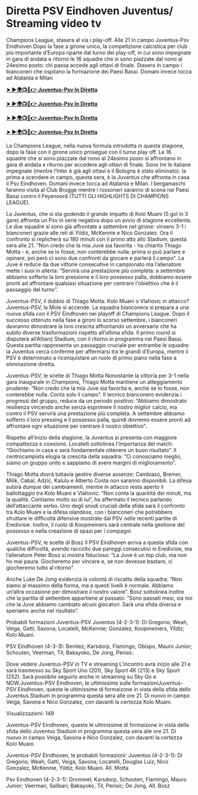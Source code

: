 # Diretta PSV Eindhoven Juventus/ Streaming video tv

Champions League, stasera al via i play-off. Alle 21 in campo Juventus-Psv Eindhoven Dopo la fase a girone unico, la competizione calcistica per club più importante d’Europa riparte dal turno dei play-off, in cui sono impegnate in gara di andata e ritorno le 16 squadre che si sono piazzate dal nono al 24esimo posto: chi passa accede agli ottavi di finale. Stasera in campo i bianconeri che ospitano la formazione dei Paesi Bassi. Domani invece tocca ad Atalanta e Milan

**[➤ ►🌍📺📱👉 Juventus-Psv In Diretta](https://tinyurl.com/4dwhr6d4)**

**[➤ ►🌍📺📱👉 Juventus-Psv In Diretta](https://tinyurl.com/4dwhr6d4)**

**[➤ ►🌍📺📱👉 Juventus-Psv In Diretta](https://tinyurl.com/4dwhr6d4)**

**[➤ ►🌍📺📱👉 Juventus-Psv In Diretta](https://tinyurl.com/4dwhr6d4)**

La Champions League, nella nuova formula introdotta in questa stagione, dopo la fase con il girone unico prosegue con il turno play off. Le 16 squadre che si sono piazzate dal nono al 24esimo posto si affrontano in gara di andata e ritorno per accedere agli ottavi di finale. Sono tre le italiane impegnate (mentre l’Inter è già agli ottavi e il Bologna è stato eliminato): la prima a scendere in campo, questa sera, è la Juventus che affronta in casa il Psv Eindhoven. Domani invece tocca ad Atalanta e Milan. I bergamaschi faranno visita al Club Brugge mentre i rossoneri saranno di scena nei Paesi Bassi contro il Feyenoord (TUTTI GLI HIGHLIGHTS DI CHAMPIONS LEAGUE).

La Juventus, che si sta godendo il grande impatto di Kolo Muani (5 gol in 3 gare) affronta un Psv in serie negativa dopo un avvio di stagione eccellente. Le due squadre si sono già affrontate a settembre nel girone: vinsero 3-1 i bianconeri grazie alle reti di Yildiz, McKennie e Nico Gonzalez. Ora il confronto si replicherà su 180 minuti con il primo atto allo Stadium, questa sera alle 21. "Non credo che la mia Juve sia favorita - ha chiarito Thiago Motta - e, anche se lo fosse, non conterebbe nulla: prima si può parlare e opinare, poi però ci sono due confronti da giocare e parlerà il campo". La Juve è reduce da due vittorie consecutive in campionato ma l’allenatore mette i suoi in allerta: “Servirà una prestazione più completa: a settembre abbiamo sofferto la loro pressione e il loro possesso palla, dobbiamo essere pronti ad affrontare qualsiasi situazione per centrare l'obiettivo che è il passaggio del turno".

Juventus-PSV, il dubbio di Thiago Motta: Kolo Muani o Vlahovic in attacco? Juventus-PSV, la Mole si accende. La squadra bianconera si prepara a una nuova sfida con il PSV Eindhoven nei playoff di Champions League. Dopo il successo ottenuto nella fase a gironi lo scorso settembre, i bianconeri dovranno dimostrare la loro crescita affrontando un avversario che ha subito diverse trasformazioni rispetto all’ultima sfida. Il primo round si disputerà all‘Allianz Stadium, con il ritorno in programma nei Paesi Bassi. Questa partita rappresenta un passaggio cruciale per entrambe le squadre: la Juventus cerca conferme per affermarsi tra le grandi d’Europa, mentre il PSV è determinato a riconquistare un ruolo di primo piano nella fase a eliminazione diretta.

Juventus-PSV, le scelte di Thiago Motta Nonostante la vittoria per 3-1 nella gara inaugurale in Champions, Thiago Motta mantiene un atteggiamento prudente: “Non credo che la mia Juve sia favorita e, anche se lo fosse, non conterebbe nulla. Conta solo il campo”. Il tecnico bianconero evidenzia i progressi del gruppo, reduce da un periodo positivo: “Abbiamo dimostrato resilienza vincendo anche senza esprimere il nostro miglior calcio, ma contro il PSV servirà una prestazione più completa. A settembre abbiamo sofferto il loro pressing e il possesso palla, quindi dovremo essere pronti ad affrontare ogni situazione per centrare il nostro obiettivo”.

Rispetto all’inizio della stagione, la Juventus si presenta con maggiore compattezza e coesione. Locatelli sottolinea l’importanza del match: “Giochiamo in casa e sarà fondamentale ottenere un buon risultato”. Il centrocampista elogia la crescita della squadra: “Ci conosciamo meglio, siamo un gruppo unito e sappiamo di avere margini di miglioramento”.

Thiago Motta dovrà tuttavia gestire diverse assenze: Cambiaso, Bremer, Milik, Cabal, Adzic, Kalulu e Alberto Costa non saranno disponibili. La difesa subirà dunque dei cambiamenti, mentre in attacco resta aperto il ballottaggio tra Kolo Muani e Vlahovic: “Non conta la quantità dei minuti, ma la qualità. Contiamo molto su di lui”, ha affermato il tecnico parlando dell’attaccante serbo. Uno degli snodi cruciali della sfida sarà il confronto tra Kolo Muani e la difesa olandese, con i bianconeri che potrebbero sfruttare le difficoltà difensive mostrate dal PSV nelle recenti partite di Eredivisie. Inoltre, il ruolo di Koopmeiners sarà centrale nella gestione del possesso e nella creazione di spazi per i compagni.

Juventus-PSV, le scelte di Bosz Il PSV Eindhoven arriva a questa sfida con qualche difficoltà, avendo raccolto due pareggi consecutivi in Eredivisie, ma l’allenatore Peter Bosz si mostra fiducioso: “La Juve è un top club, ma non ho mai paura. Giocheremo per vincere e, se non dovesse bastare, ci giocheremo tutto al ritorno”.

Anche Luke De Jong evidenzia la volontà di riscatto della squadra: “Non siamo al massimo della forma, ma a questi livelli è normale. Abbiamo un’altra occasione per dimostrare il nostro valore”. Bosz sottolinea inoltre che la partita di settembre appartiene al passato: “Sono passati mesi, sia noi che la Juve abbiamo cambiato alcuni giocatori. Sarà una sfida diversa e speriamo anche nel risultato”.

Probabili formazioni Juventus-PSV Juventus (4-2-3-1): Di Gregorio; Weah, Veiga, Gatti, Savona; Locatelli, McKennie; Gonzalez, Koopmeiners, Yildiz; Kolo Muani.

PSV Eindhoven (4-3-3): Benitez; Karsdorp, Flamingo, Obispo, Mauro Junior; Schouten, Veerman, Til; Bakayoko, De Jong, Perisic.

Dove vedere Juventus-PSV in TV e streaming L’incontro avrà inizio alle 21 e sarà trasmesso su Sky Sport Uno (201), Sky Sport 4K (213) e Sky Sport (252). Sarà possibile seguirlo anche in streaming su Sky Go e NOW.Juventus-PSV Eindhoven, le ultimissime sulle formazioniJuventus-PSV Eindhoven, queste le ultimissime di formaizone in vista della sfida dello Juventus Stadium in programma questa sera alle ore 21. Di nuovo in campo Veiga, Savona e Nico Gonzalez, con davanti la certezza Kolo Muani.

Visualizzazioni: 149

Juventus-PSV Eindhoven, queste le ultimissime di formaizone in vista della sfida dello Juventus Stadium in programma questa sera alle ore 21. Di nuovo in campo Veiga, Savona e Nico Gonzalez, con davanti la certezza Kolo Muani.

Juventus-PSV Eindhoven, le probabili formazioni: Juventus (4-2-3-1): Di Gregorio; Weah, Gatti, Veiga, Savona; Locatelli, Douglas Luiz; Nico Gonzalez, McKennie, Yildiz; Kolo Muani. All. Motta

Psv Eindhoven (4-2-3-1): Drommel; Karsdorp, Schouten, Flamingo, Mauro Junior; Veerman, Salibari; Bakayoko, Til, Perisic; De Jong. All. Bosz
